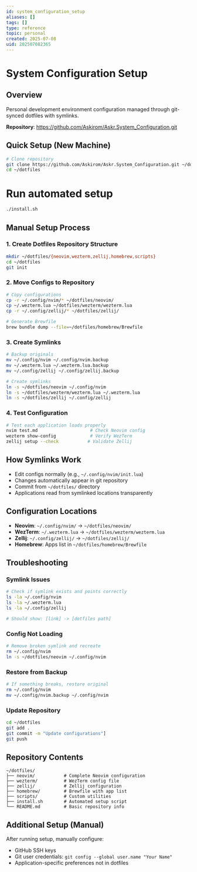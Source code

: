 ```yaml
---
id: system_configuration_setup
aliases: []
tags: []
type: reference
topic: personal
created: 2025-07-08
uid: 202507082365
---
```


# System Configuration Setup

## Overview

Personal development environment configuration managed through git-synced dotfiles with symlinks.

**Repository**: https://github.com/Askirom/Askr.System_Configuration.git

## Quick Setup (New Machine)

```bash
# Clone repository
git clone https://github.com/Askirom/Askr.System_Configuration.git ~/dotfiles
cd ~/dotfiles
```

# Run automated setup

```bash
./install.sh
```

## Manual Setup Process

### 1. Create Dotfiles Repository Structure

```bash
mkdir ~/dotfiles/{neovim,wezterm,zellij,homebrew,scripts}
cd ~/dotfiles
git init
```

### 2. Move Configs to Repository

```bash
# Copy configurations
cp -r ~/.config/nvim/* ~/dotfiles/neovim/
cp ~/.wezterm.lua ~/dotfiles/wezterm/wezterm.lua
cp -r ~/.config/zellij/* ~/dotfiles/zellij/

# Generate Brewfile
brew bundle dump --file=~/dotfiles/homebrew/Brewfile
```

### 3. Create Symlinks

```bash
# Backup originals
mv ~/.config/nvim ~/.config/nvim.backup
mv ~/.wezterm.lua ~/.wezterm.lua.backup
mv ~/.config/zellij ~/.config/zellij.backup

# Create symlinks
ln -s ~/dotfiles/neovim ~/.config/nvim
ln -s ~/dotfiles/wezterm/wezterm.lua ~/.wezterm.lua
ln -s ~/dotfiles/zellij ~/.config/zellij
```

### 4. Test Configuration

```bash
# Test each application loads properly
nvim test.md                    # Check Neovim config
wezterm show-config             # Verify WezTerm
zellij setup --check           # Validate Zellij
```

## How Symlinks Work

- Edit configs normally (e.g., `~/.config/nvim/init.lua`)
- Changes automatically appear in git repository
- Commit from `~/dotfiles/` directory
- Applications read from symlinked locations transparently

## Configuration Locations

- **Neovim**: `~/.config/nvim/` → `~/dotfiles/neovim/`
- **WezTerm**: `~/.wezterm.lua` → `~/dotfiles/wezterm/wezterm.lua`
- **Zellij**: `~/.config/zellij/` → `~/dotfiles/zellij/`
- **Homebrew**: Apps list in `~/dotfiles/homebrew/Brewfile`

## Troubleshooting

### Symlink Issues

```bash
# Check if symlink exists and points correctly
ls -la ~/.config/nvim
ls -la ~/.wezterm.lua
ls -la ~/.config/zellij

# Should show: [link] -> [dotfiles path]
```

### Config Not Loading

```bash
# Remove broken symlink and recreate
rm ~/.config/nvim
ln -s ~/dotfiles/neovim ~/.config/nvim
```

### Restore from Backup

```bash
# If something breaks, restore original
rm ~/.config/nvim
mv ~/.config/nvim.backup ~/.config/nvim
```

### Update Repository

```bash
cd ~/dotfiles
git add .
git commit -m "Update configurations"]
git push
```

## Repository Contents

```
~/dotfiles/
├── neovim/           # Complete Neovim configuration
├── wezterm/          # WezTerm config file
├── zellij/           # Zellij configuration
├── homebrew/         # Brewfile with app list
├── scripts/          # Custom utilities
├── install.sh        # Automated setup script
└── README.md         # Basic repository info
```

## Additional Setup (Manual)

After running setup, manually configure:

- GitHub SSH keys
- Git user credentials: `git config --global user.name "Your Name"`
- Application-specific preferences not in dotfiles
